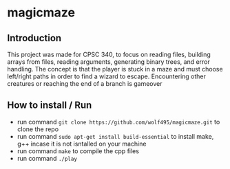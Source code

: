 # magicmaze
## Introduction
This project was made for CPSC 340, to focus on reading files, building arrays from files, 
reading arguments, generating binary trees, and error handling. The concept is that the player is stuck in a maze
and must choose left/right paths in order to find a wizard to escape. Encountering other creatures or reaching the 
end of a branch is gameover
## How to install / Run
- run command `git clone https://github.com/wolf495/magicmaze.git` to clone the repo
- run command `sudo apt-get install build-essential` to install make, g++ incase it is not isntalled on your machine
- run command `make` to compile the cpp files
- run command `./play`

